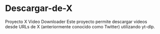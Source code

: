 # Descargar-de-X
Proyecto X Video Downloader Este proyecto permite descargar videos desde URLs de X (anteriormente conocido como Twitter) utilizando yt-dlp.
